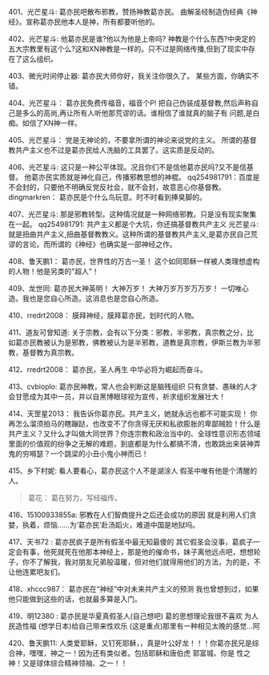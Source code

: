 401、光芒星斗: 葛亦民吧散布邪教，赞扬神教葛亦民。
曲解圣经制造伪经典《神经》。宣称葛亦民他本人是神，所有都要听他的。

402、光芒星斗: 他葛亦民是谁?他以为他是上帝吗?
神教是个什么东西?中央定的五大宗教里有这个么?这和XN神教是一样的。只不过是网络传播,但到了现实中存在了这么组织。

403、微光时间停止器: 葛亦民大师你好，我关注你很久了。
某些方面，你确实不错。

404、光芒星斗： 葛亦民免费传福音，福音个P!
把自己伪装成基督教,然后声称自己是多么的高尚,再让所有人听他那荒谬的话。谁相信了谁就真的脑子有
问题,是白痴。如信了XN神一样。

405、光芒星斗： 党是无神论的，不要拿所谓的神论来说党的主义。
所谓的基督教共产主义也不过是葛亦民给人洗脑的工具罢了。这实质是反动的。

406、光芒星斗: 这只是一种公平体现。况且你们不是信他葛亦民吗?又不是信基督。
他葛亦民实质就是神化自己，传播邪教思想的神棍。
qq254981791：百度是不会封的，只要他不明确反党反社会，就不会封，故意恶心你基督教。
dingmarkren： 葛亦民是个什么鸟玩意。时不时看到捧臭脚的。

407、光芒星斗:  那是邪教转型。这种情况就是一种网络邪教。只是没有现实聚集在一起。
qq254981791:  共产主义都是个大坑，你还搞基督教共产主义
光芒星斗:  就是扭曲共产主义,扭曲基督教教义。这种所谓的基督教共产主义,是葛亦民自己荒谬的言论。而所谓的《神经》也确实是一部神经之作。

408、鲁天鹏1： 葛亦民，世界性的万古一圣！
这个如同耶稣一样被人类理想虚构的人物！他是另类的"超人"！

409、龙世同: 葛亦民大神英明！ 大神万岁！ 
大神万岁万岁万万岁！ 一切唯心造。我也是您自心所造。这消息也是您自心所造。

410、rredrt2008： 膜拜神经，膜拜葛亦民，划时代的人物。

411、道友可曾知道: 关于宗教，会有以下分类：邪教，半邪教，真宗教之分，比如葛亦民教被认为是邪教，佛教被认为是半邪教，道教是真宗教，伊斯兰教为半邪教，基督教为真宗教。

412、rredrt2008： 葛亦民，圣人再生
中华必将为崛起而奋斗。

413、cvbioplo: 葛亦民神教，常人也会判断这是脑残组织
只有贪婪、愚昧的人才会甘愿成为其中一员，并以自黑博眼球视为宣传，祈求组织发展壮大！

414、天罡星2013： 我告诉你葛亦民。共产主义，她就永远也都不可能实现！
你再怎么溜须拍马的瞎蹦跶，也改变不了你贪得无厌和私欲膨胀的卑鄙贼脸！什么是共产主义？又什么才叫做大同世界？你连宗教和政治当中的、全球性意识形态领域里面的价值观的纷争之无解的难题，到底都是为什么都搞不清，也敢跳出来装神弄鬼的穷嘚瑟？一个跳梁的小丑小鬼小神而已！

415、乡下村妮: 看人要看心，葛亦民这个人不是湖涂人
假圣中唯有他是个清醒的人。
>葛花： 葛在努力，写经福传。

416、15100933855a: 邪教在人们智商提升之后还会成功的原因
就是利用人们贪婪，执着，烦恼……为‘葛亦民’赴汤蹈火，难道中国是地狱吗。

417、天书72 : 葛亦民疯子是所有假圣中最无知最傻的
其它假圣会没事，葛疯子一定会有事，他死就死在他那本神经上，那是他的催命书，妹子离他远点吧，想想轮子，你不了解我，我对朋友兄弟般温暖，但对他们就得用他们的方法，为的是，不让他连累吧友们。

418、xhccc987： 葛亦民在“神经”中对未来共产主义的预测
我也曾想到过，如果他只能做到这些的话，也就最多算是入门。

419、明12380 : 葛亦民是华夏真假圣人(自己想吧)
葛的思想理论我很不喜欢 为人民造性福 (想学日本)给自己带来性欢乐 (这是重点)那里有一种相见太晚的感觉...阿

420、鲁天鹏11: 人类爱耶稣，又钉死耶稣，，真是叶公好龙！！！你葛亦民兄是综合神，嘿嘿，神之一！因为还有类似者。包括耶稣和唐伯虎 郭富城、你是 性之神！又是球体综合精神领袖、之一！！